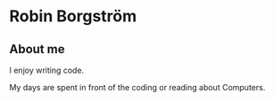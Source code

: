 # Robin Borgström

## About me
I enjoy writing code.

My days are spent in front of the coding or reading about Computers.

<!---
Robinborg/Robinborg is a ✨ special ✨ repository because its `README.md` (this file) appears on your GitHub profile.
You can click the Preview link to take a look at your changes.
--->
